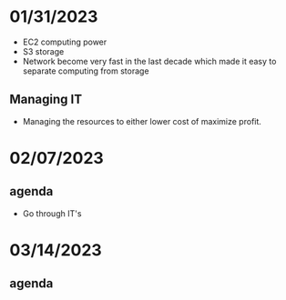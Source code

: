 # 01/31/2023
 - EC2 computing power
 - S3 storage
 - Network become very fast in the last decade which made it easy to separate computing from storage
## Managing IT
 - Managing the resources to either lower cost of maximize profit.

# 02/07/2023
## agenda
 - Go through IT's
# 03/14/2023
 ## agenda

